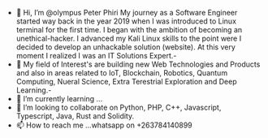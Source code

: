 - 👋 Hi, I’m @olympus Peter Phiri My journey as a Software Engineer started way back in the year 2019 when I was introduced to Linux terminal for the first time. I began with the ambition of becoming an unethical-hacker. I advanced my Kali Linux skills to the point were I decided to develop an unhackable solution (website). At this very moment I realized I was an IT Solutions Expert.- 
- 👀 My field of Interest's are building new  Web Technologies and Products and also in areas related to IoT, Blockchain, Robotics, Quantum Computing, Nueral Science, Extra Terestrial Exploration and Deep Learning.- 
- 🌱 I’m currently learning ...
- 💞️ I’m looking to collaborate on Python, PHP, C++, Javascript, Typescript, Java, Rust and Solidity.
- 📫 How to reach me ...whatsapp on +263784140899

<!---
olyphiri/olyphiri is a ✨ special ✨ repository because its `README.md` (this file) appears on your GitHub profile.
You can click the Preview link to take a look at your changes.
--->

